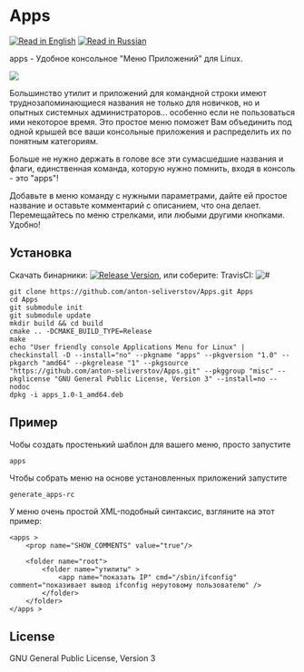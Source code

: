 Apps
======
[![Read in English](http://www.printableworldflags.com/icon-flags/24/United%20Kingdom.png)](https://github.com/anton-seliverstov/Apps) [![Read in Russian](http://www.printableworldflags.com/icon-flags/24/Russian%20Federation.png)](https://github.com/anton-seliverstov/Apps/blob/master/README.ru.md)

apps - Удобное консольное "Меню Приложений" для Linux.

![](https://s.neepic.com/gq4LoBq4.gif)

Большинство утилит и приложений для командной строки имеют 
труднозапоминающиеся названия не только для новичков, но и опытных системных администраторов... 
особенно если не пользоваться ими некоторое время.
Это простое меню поможет Вам объединить под одной крышей все ваши консольные 
приложения и распределить их по понятным категориям.

Больше не нужно держать в голове все эти сумасшедшие названия и флаги,
единственная команда, которую нужно помнить, входя в консоль - это "apps"!

Добавьте в меню команду с нужными параметрами, дайте ей простое название
и оставьте комментарий с описанием, что она делает.
Перемещайтесь по меню стрелками, или любыми другими кнопками.
Удобно!

Установка
-----------

Скачать бинарники: [![Release Version](https://img.shields.io/github/release/anton-seliverstov/Apps.svg)](https://github.com/anton-seliverstov/Apps/releases), или соберите:
TravisCI: ![#](https://travis-ci.org/anton-seliverstov/Apps.svg?branch=master)
```
git clone https://github.com/anton-seliverstov/Apps.git Apps
cd Apps
git submodule init
git submodule update
mkdir build && cd build
cmake .. -DCMAKE_BUILD_TYPE=Release
make
echo "User friendly console Applications Menu for Linux" | checkinstall -D --install="no" --pkgname "apps" --pkgversion "1.0" --pkgarch "amd64" --pkgrelease "1" --pkgsource "https://github.com/anton-seliverstov/Apps.git" --pkggroup "misc" --pkglicense "GNU General Public License, Version 3" --install=no --nodoc
dpkg -i apps_1.0-1_amd64.deb
```

Пример
-------

Чобы создать простенький шаблон для вашего меню, просто запустите 
```
apps
```

Чтобы собрать меню на основе установленных приложений запустите
```
generate_apps-rc
```

У меню очень простой XML-подобный синтаксис, 
взгляните на этот пример:
```
<apps >
    <prop name="SHOW_COMMENTS" value="true"/>

    <folder name="root">
        <folder name="утилиты" >
            <app name="показать IP" cmd="/sbin/ifconfig" comment="показивает вывод ifconfig нерутовому пользователю" />
        </folder>
    </folder>
</apps >
```
## License

GNU General Public License, Version 3

